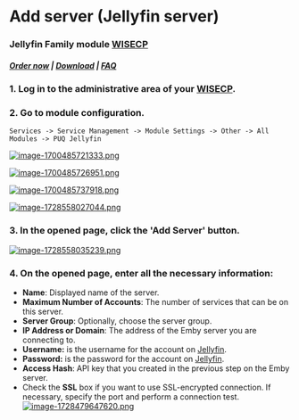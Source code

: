 # Add server (Jellyfin server)

### Jellyfin Family module **[WISECP](https://puqcloud.com/link.php?id=78)** 

##### [Order now](https://puqcloud.com/index.php?rp=/store/wisecp-module-jellyfin-family) | [Download](https://download.puqcloud.com/WISECP/Product/PUQ_WISECP-Jellyfin-Family/) | [FAQ](https://faq.puqcloud.com/)

### 1. Log in to the administrative area of your **[WISECP](https://puqcloud.com/link.php?id=78)**.

### 2. Go to module configuration.

```
Services -> Service Management -> Module Settings -> Other -> All Modules -> PUQ Jellyfin
```

[![image-1700485721333.png](https://doc.puq.info/uploads/images/gallery/2023-11/scaled-1680-/image-1700485721333.png)](https://doc.puq.info/uploads/images/gallery/2023-11/image-1700485721333.png)

[![image-1700485726951.png](https://doc.puq.info/uploads/images/gallery/2023-11/scaled-1680-/image-1700485726951.png)](https://doc.puq.info/uploads/images/gallery/2023-11/image-1700485726951.png)

[![image-1700485737918.png](https://doc.puq.info/uploads/images/gallery/2023-11/scaled-1680-/image-1700485737918.png)](https://doc.puq.info/uploads/images/gallery/2023-11/image-1700485737918.png)

[![image-1728558027044.png](https://doc.puq.info/uploads/images/gallery/2024-10/scaled-1680-/image-1728558027044.png)](https://doc.puq.info/uploads/images/gallery/2024-10/image-1728558027044.png)

### 3. In the opened page, click the '**Add Server**' button.

[![image-1728558035239.png](https://doc.puq.info/uploads/images/gallery/2024-10/scaled-1680-/image-1728558035239.png)](https://doc.puq.info/uploads/images/gallery/2024-10/image-1728558035239.png)

### 4. On the opened page, enter all the necessary information:

- **Name**: Displayed name of the server.
- **Maximum Number of Accounts**: The number of services that can be on this server.
- **Server Group**: Optionally, choose the server group.
- **IP Address or Domain**: The address of the Emby server you are connecting to.
- **Username:** is the username for the account on [Jellyfin](https://jellyfin.org/).
- **Password:** is the password for the account on [Jellyfin](https://jellyfin.org/).
- **Access Hash**: API key that you created in the previous step on the Emby server.
- Check the **SSL** box if you want to use SSL-encrypted connection. If necessary, specify the port and perform a connection test.  
    [![image-1728479647620.png](https://doc.puq.info/uploads/images/gallery/2024-10/scaled-1680-/image-1728479647620.png)](https://doc.puq.info/uploads/images/gallery/2024-10/image-1728479647620.png)